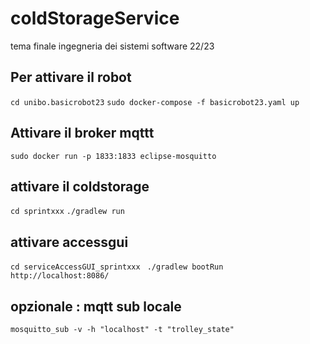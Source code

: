 # coldStorageService
tema finale ingegneria dei sistemi software 22/23

## Per attivare il robot
`cd unibo.basicrobot23`
`sudo docker-compose -f basicrobot23.yaml up`


## Attivare il broker mqttt
`sudo docker run -p 1833:1833 eclipse-mosquitto`
## attivare il coldstorage

`cd sprintxxx`
`./gradlew run`

## attivare accessgui
`cd serviceAccessGUI_sprintxxx`
` ./gradlew bootRun`
` http://localhost:8086/`

## opzionale : mqtt sub locale
`mosquitto_sub -v -h "localhost" -t "trolley_state"`


